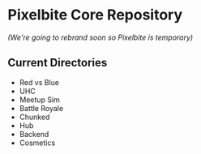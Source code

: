 # Pixelbite Core Repository

*(We're going to rebrand soon so Pixelbite is temporary)*

## Current Directories

+ Red vs Blue
+ UHC
+ Meetup Sim
+ Battle Royale
+ Chunked
+ Hub
+ Backend
+ Cosmetics
